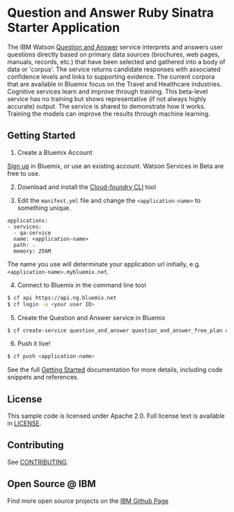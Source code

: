 # Question and Answer Ruby Sinatra Starter Application

  The IBM Watson [Question and Answer][question_and_answer] service interprets and answers user questions directly based on primary data sources (brochures, web pages, manuals, records, etc.) that have been selected and gathered into a body of data or 'corpus'. The service returns candidate responses with associated confidence levels and links to supporting evidence. The current corpora that are available in Bluemix focus on the Travel and Healthcare industries. Cognitive services learn and improve through training. This beta-level service has no training but shows representative (if not always highly accurate) output. The service is shared to demonstrate how it works. Training the models can improve the results through machine learning.

## Getting Started

1. Create a Bluemix Account

  [Sign up][sign_up] in Bluemix, or use an existing account. Watson Services in Beta are free to use.

2. Download and install the [Cloud-foundry CLI][cloud_foundry] tool

3. Edit the `manifest.yml` file and change the `<application-name>` to something unique.
  ```none
  applications:
  - services:
    - qa-service
    name: <application-name>
    path: .
    memory: 256M
  ```
  The name you use will determinate your application url initially, e.g. `<application-name>.mybluemix.net`.

4. Connect to Bluemix in the command line tool
  ```sh
  $ cf api https://api.ng.bluemix.net
  $ cf login -u <your user ID>
  ```

5. Create the Question and Answer service in Bluemix
  ```sh
  $ cf create-service question_and_answer question_and_answer_free_plan qa-service
  ```

6. Push it live!
  ```sh
  $ cf push <application-name>
  ```

See the full [Getting Started][getting_started] documentation for more details, including code snippets and references.

## License

  This sample code is licensed under Apache 2.0. Full license text is available in [LICENSE](LICENSE).

## Contributing

  See [CONTRIBUTING](CONTRIBUTING.md).

## Open Source @ IBM
  Find more open source projects on the [IBM Github Page](http://ibm.github.io/)

[question_and_answer]: http://www.ibm.com/smarterplanet/us/en/ibmwatson/developercloud/doc/qaapi/
[cloud_foundry]: https://github.com/cloudfoundry/cli
[getting_started]: http://www.ibm.com/smarterplanet/us/en/ibmwatson/developercloud/doc/getting_started/
[sign_up]: https://apps.admin.ibmcloud.com/manage/trial/bluemix.html?cm_mmc=WatsonDeveloperCloud-_-LandingSiteGetStarted-_-x-_-CreateAnAccountOnBluemixCLI
